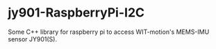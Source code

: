 # jy901-RaspberryPi-I2C
Some C++ library for raspberry pi to access WIT-motion's MEMS-IMU sensor JY901(S).
